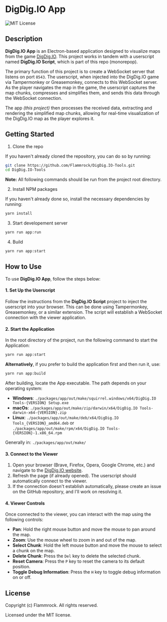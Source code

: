 
# DigDig.IO App
![MIT License](https://img.shields.io/badge/License-MIT-green.svg)


## Description

**DigDig.IO App** is an Electron-based application designed to visualize maps from the game [DigDig.IO](https://digdig.io/). This project works in tandem with a userscript named **DigDig.IO Script**, which is part of this repo (monorepop).

The primary function of this project is to create a WebSocket server that listens on port `8543`. The userscript, when injected into the DigDig.IO game via Tampermonkey or Greasemonkey, connects to this WebSocket server. As the player navigates the map in the game, the userscript captures the map chunks, compresses and simplifies them, and sends this data through the WebSocket connection.

The app _(this project)_ then processes the received data, extracting and rendering the simplified map chunks, allowing for real-time visualization of the DigDig.IO map as the player explores it.


## Getting Started

1. Clone the repo

If you haven't already cloned the repository, you can do so by running:
```bash
git clone https://github.com/Flammrock/DigDig.IO-Tools.git
cd DigDig.IO-Tools
```

**Note:** All following commands should be run from the project root directory.

2. Install NPM packages

If you haven't already done so, install the necessary dependencies by running:
```bash
yarn install
```

3. Start developement server

```bash
yarn run app:run
```

4. Build

```bash
yarn run app:start
```

## How to Use

To use **DigDig.IO App**, follow the steps below:

#### 1. Set Up the Userscript

Follow the instructions from the **DigDig.IO Script** project to inject the userscript into your browser. This can be done using Tampermonkey, Greasemonkey, or a similar extension. The script will establish a WebSocket connection with the viewer application.

#### 2. Start the Application

In the root directory of the project, run the following command to start the Application:

```bash
yarn run app:start
```

**Alternatively**, if you prefer to build the application first and then run it, use:

```bash
yarn run app:build
```

After building, locate the App executable. The path depends on your operating system:

- **Windows**: `./packages/app/out/make/squirrel.windows/x64/DigDig.IO Tools-{VERSION} Setup.exe`
- **macOs**: `./packages/app/out/make/zip/darwin/x64/DigDig.IO Tools-darwin-x64-{VERSION}.zip`
- **Linux**: `./packages/app/out/make/deb/x64/DigDig.IO Tools_{VERSION}_amd64.deb` or `./packages/app/out/make/rpm/x64/DigDig.IO Tools-{VERSION}-1.x86_64.rpm`

Generally in: `./packages/app/out/make/`

#### 3. Connect to the Viewer

1. Open your browser (Brave, Firefox, Opera, Google Chrome, etc.) and navigate to the [DigDig.IO website](https://digdig.io).
2. Refresh the page (if already opened). The userscript should automatically connect to the viewer.
3. If the connection doesn't establish automatically, please create an issue on the GitHub repository, and I'll work on resolving it.

#### 4. Viewer Controls

Once connected to the viewer, you can interact with the map using the following controls:

- **Pan**: Hold the right mouse button and move the mouse to pan around the map.
- **Zoom**: Use the mouse wheel to zoom in and out of the map.
- **Select Chunk**: Hold the left mouse button and move the mouse to select a chunk on the map.
- **Delete Chunk**: Press the `Del` key to delete the selected chunk.
- **Reset Camera**: Press the `P` key to reset the camera to its default position.
- **Toggle Debug Information**: Press the `H` key to toggle debug information on or off.

## License

Copyright (c) Flammrock. All rights reserved.

Licensed under the MIT license.
